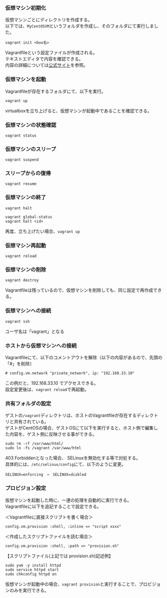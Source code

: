 ### 仮想マシン初期化
仮想マシンごとにディレクトリを作成する。  
以下では、```MyCentOSVM```というフォルダを作成し、そのフォルダにて実行しました。
```
vagrant init <box名>
```
Vagrantfileという設定ファイルが作成される。  
テキストエディタで内容を確認できる。  
内容の詳細については[公式サイト](https://www.vagrantup.com/docs/vagrantfile/)を参照。

### 仮想マシンを起動
Vagrantfileが存在するフォルダにて、以下を実行。
```
vagrant up
```
virtualboxを立ち上げると、仮想マシンが起動中であることを確認できる。

### 仮想マシンの状態確認
```
vagrant status
```

### 仮想マシンのスリープ
```
vagrant suspend
```

### スリープからの復帰
```
vagrant resume
```

### 仮想マシンの終了
```
vagrant halt

vagrant global-status
vagrant halt <id>
```
再度、立ち上げたい場合、```vagrant up```

### 仮想マシン再起動
```
vagrant reload
```

### 仮想マシンの削除
```
vagrant destroy
```
Vagrantfileは残っているので、仮想マシンを削除しても、同じ設定で再作成できる。

### 仮想マシンへの接続
```
vagrant ssh
```
ユーザ名は「vagrant」となる

### ホストから仮想マシンへの接続
Vagrantfileにて、以下のコメントアウトを解除（以下の内容があるので、先頭の「#」を削除）
```
# config.vm.network "private_network", ip: "192.168.33.10"
```
この例だと、192.168.33.10 でアクセスできる。  
設定変更後は、```vagrant reload```で再起動。

### 共有フォルダの設定
ゲストの```/vagrant```ディレクトリは、ホストのVagrantfileが存在するディレクトリと共有されている。  
ゲストがCentOSの場合、ゲストOSにて以下を実行すると、ホスト側で編集した内容を、ゲスト側に反映させる事ができる。 
```
sudo rm -rf /var/www/html/
sudo ln -fs /vagrant /var/www/html
```
403 Forbiddenとなった場合、 SELinuxを無効化する等で対処する。  
具体的には、```/etc/selinux/config```にて、以下のように変更。
```
SELINUX=enforcing　→　SELINUX=disbled
```

### プロビジョン設定
仮想マシンを起動した時に、一連の処理を自動的に実行できる。  
Vagrantfileに以下を追記することで設定できる。

＜Vagrantfileに直接スクリプトを書く場合＞
```
config.vm.provision :shell, :inline => "script xxxx"
```
＜作成したスクリプトファイルを読む場合＞
```
config.vm.provision :shell, :path => "provision.sh"
```
【スクリプトファイル(上記では provision.sh)記述例】
```
sudo yum -y install httpd
sudo service httpd start
sudo chkconfig httpd on
```
仮想マシンが起動中の場合、```vagrant provision```と実行することで、プロビジョンのみを実行できる。

